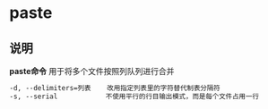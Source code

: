 # paste

## 说明

**paste命令** 用于将多个文件按照列队列进行合并

```markdown
-d, --delimiters=列表    改用指定列表里的字符替代制表分隔符
-s, --serial            不使用平行的行目输出模式，而是每个文件占用一行

```
